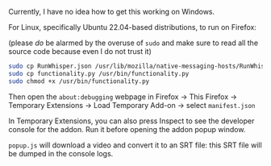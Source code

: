 Currently, I have no idea how to get this working on Windows.

For Linux, specifically Ubuntu 22.04-based distributions, to run on Firefox:

(please _do_ be alarmed by the overuse of `sudo` and make sure to read all the source code because even I do not trust it)

```bash
sudo cp RunWhisper.json /usr/lib/mozilla/native-messaging-hosts/RunWhisper.json
sudo cp functionality.py /usr/bin/functionality.py
sudo chmod +x /usr/bin/functionality.py
```

Then open the `about:debugging` webpage in Firefox -> This Firefox -> Temporary Extensions -> Load Temporary Add-on -> select `manifest.json`

In Temporary Extensions, you can also press Inspect to see the developer console for the addon. Run it before opening the addon popup window.

`popup.js` will download a video and convert it to an SRT file: this SRT file will be dumped in the console logs.
